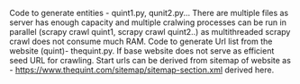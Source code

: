 Code to generate entities - quint1.py, qunit2.py... There are multiple files as server has enough capacity and multiple cralwing processes can be run in parallel (scrapy crawl quint1, scrapy crawl quint2..) as multithreaded scrapy crawl does not consume much RAM. 
Code to generate Url list from the website (quint)-  thequint.py.
If base website does not serve as efficient seed URL for crawling. Start urls can be derived from sitemap of website as - https://www.thequint.com/sitemap/sitemap-section.xml derived here.
